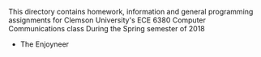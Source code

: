This directory contains homework, information and general programming assignments for
Clemson University's ECE 6380 Computer Communications class
During the Spring semester of 2018

- The Enjoyneer
